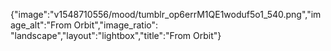 {"image":"v1548710556/mood/tumblr_op6errM1QE1woduf5o1_540.png","image_alt":"From Orbit","image_ratio": "landscape","layout":"lightbox","title":"From Orbit"}